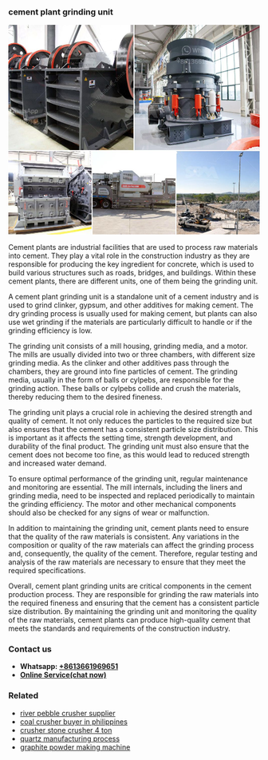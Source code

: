 <h3>cement plant grinding unit</h3><img src='1704791319.jpg' alt=''><p>Cement plants are industrial facilities that are used to process raw materials into cement. They play a vital role in the construction industry as they are responsible for producing the key ingredient for concrete, which is used to build various structures such as roads, bridges, and buildings. Within these cement plants, there are different units, one of them being the grinding unit.</p><p>A cement plant grinding unit is a standalone unit of a cement industry and is used to grind clinker, gypsum, and other additives for making cement. The dry grinding process is usually used for making cement, but plants can also use wet grinding if the materials are particularly difficult to handle or if the grinding efficiency is low.</p><p>The grinding unit consists of a mill housing, grinding media, and a motor. The mills are usually divided into two or three chambers, with different size grinding media. As the clinker and other additives pass through the chambers, they are ground into fine particles of cement. The grinding media, usually in the form of balls or cylpebs, are responsible for the grinding action. These balls or cylpebs collide and crush the materials, thereby reducing them to the desired fineness.</p><p>The grinding unit plays a crucial role in achieving the desired strength and quality of cement. It not only reduces the particles to the required size but also ensures that the cement has a consistent particle size distribution. This is important as it affects the setting time, strength development, and durability of the final product. The grinding unit must also ensure that the cement does not become too fine, as this would lead to reduced strength and increased water demand.</p><p>To ensure optimal performance of the grinding unit, regular maintenance and monitoring are essential. The mill internals, including the liners and grinding media, need to be inspected and replaced periodically to maintain the grinding efficiency. The motor and other mechanical components should also be checked for any signs of wear or malfunction.</p><p>In addition to maintaining the grinding unit, cement plants need to ensure that the quality of the raw materials is consistent. Any variations in the composition or quality of the raw materials can affect the grinding process and, consequently, the quality of the cement. Therefore, regular testing and analysis of the raw materials are necessary to ensure that they meet the required specifications.</p><p>Overall, cement plant grinding units are critical components in the cement production process. They are responsible for grinding the raw materials into the required fineness and ensuring that the cement has a consistent particle size distribution. By maintaining the grinding unit and monitoring the quality of the raw materials, cement plants can produce high-quality cement that meets the standards and requirements of the construction industry.</p><h3>Contact us</h3><ul><li><strong>Whatsapp:&nbsp;<a href="https://wa.me/8613661969651">+8613661969651</a></strong></li><li><a href="https://swt.shibang-china.com/?git&amp;zhl&amp;cement plant grinding unit"><strong>Online Service(chat now)</strong></a></li></ul><h3>Related</h3><ul><li><a href='river pebble crusher supplier.md'>river pebble crusher supplier</a></li><li><a href='coal crusher buyer in philippines.md'>coal crusher buyer in philippines</a></li><li><a href='crusher stone crusher 4 ton.md'>crusher stone crusher 4 ton</a></li><li><a href='quartz manufacturing process.md'>quartz manufacturing process</a></li><li><a href='graphite powder making machine.md'>graphite powder making machine</a></li></ul>